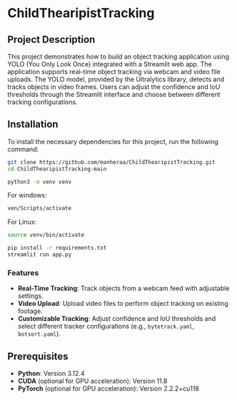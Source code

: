 # ChildThearipistTracking

## Project Description

This project demonstrates how to build an object tracking application using YOLO (You Only Look Once) integrated with a Streamlit web app. The application supports real-time object tracking via webcam and video file uploads. The YOLO model, provided by the Ultralytics library, detects and tracks objects in video frames. Users can adjust the confidence and IoU thresholds through the Streamlit interface and choose between different tracking configurations.
## Installation

To install the necessary dependencies for this project, run the following command:

```bash
git clone https://github.com/manheraa/ChildThearipistTracking.git
cd ChildThearipistTracking-main
```
```bash
python3 -m venv venv
```
For windows:
```bash
ven/Scripts/activate
```
For Linux:
```bash
source venv/bin/activate
```


```bash
pip install -r requirements.txt
streamlit run app.py
```
  

### Features

- **Real-Time Tracking**: Track objects from a webcam feed with adjustable settings.
- **Video Upload**: Upload video files to perform object tracking on existing footage.
- **Customizable Tracking**: Adjust confidence and IoU thresholds and select different tracker configurations (e.g., `bytetrack.yaml`, `botsort.yaml`).

## Prerequisites

- **Python**: Version 3.12.4
- **CUDA** (optional for GPU acceleration): Version 11.8
- **PyTorch** (optional for GPU acceleration): Version 2.2.2+cu118


   
   
